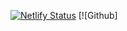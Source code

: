 [![Netlify Status](https://api.netlify.com/api/v1/badges/3f85f50f-a083-463f-9a3b-f20417ad6c67/deploy-status)](https://app.netlify.com/sites/quizzical-kepler-cf6e55/deploys)
[![Github]
